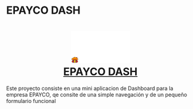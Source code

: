 # EPAYCO DASH

<h1 align="center">
  <img src="src\assets\img\logo.png"/><br/>
  <a href="https://epayco.co/">EPAYCO DASH</a>
</h1> 

Este proyecto consiste en una mini aplicacion de Dashboard para la empresa EPAYCO, qe consite de una simple navegación y de un pequeño formulario funcional
